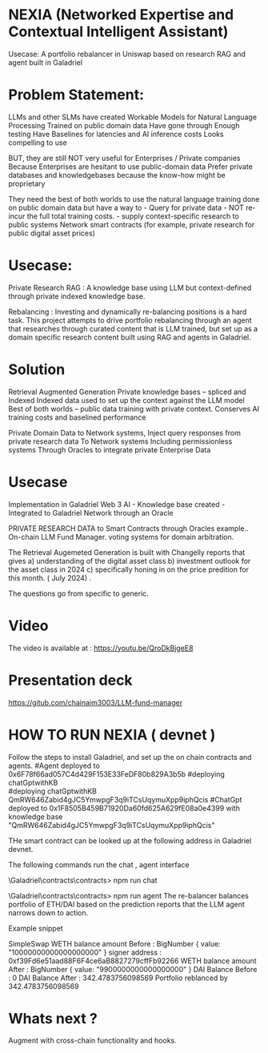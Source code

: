 # NEXIA (Networked Expertise and Contextual Intelligent Assistant)

Usecase:
A portfolio rebalancer in Uniswap based on research RAG and agent built in Galadriel

# Problem Statement:
LLMs and other SLMs have created 
	Workable Models for Natural Language Processing
	Trained on public domain data
	Have gone through Enough testing
	Have Baselines for latencies and AI inference costs
	Looks compelling to use
	
BUT,  they are still NOT very useful for Enterprises / Private companies 
Because
	Enterprises are hesitant to use public-domain data
	Prefer private databases and knowledgebases because
		the know-how might be proprietary

They need the best of both worlds to use the natural language training done on public domain data but have a way to 
	-  Query for private data
	- NOT re-incur the full total training costs.
	-  supply context-specific research to public systems 
	         Network smart contracts 
	                  (for example, private research for public digital asset prices) 

# Usecase:

Private Research RAG : A knowledge base using LLM but context-defined through private indexed knowledge base.

Rebalancing : Investing and dynamically re-balancing positions is a hard task. This project attempts to drive portfolio rebalancing through an agent that researches through curated content that is LLM trained, but set up as a domain specific research content built using RAG and agents in Galadriel.

# Solution

Retrieval Augmented Generation 
	Private knowledge bases – spliced and Indexed
	Indexed data used to set up the context against the LLM model
	Best of both worlds – public data training with private context.
	Conserves AI training costs  and baselined performance


Private Domain Data to Network systems,
	Inject  query responses  from private research data 
	To Network systems
	            Including permissionless systems
                                         Through Oracles to integrate private Enterprise Data	
	             	
# Usecase

Implementation in Galadriel Web 3 AI 
	- Knowledge base created 
	- Integrated to Galadriel Network through an Oracle

PRIVATE RESEARCH DATA  to Smart Contracts through  Oracles
          example..  On-chain LLM Fund Manager.
         voting systems for domain arbitration.

The Retrieval Augemeted Generation is built with Changelly reports that gives 
a) understanding of the digital asset class 
b) investment outlook for the asset class in 2024 
c) specifically honing in on the price predition for this month. ( July 2024) . 

The questions go from specific to generic.  

# Video
The video is available at : https://youtu.be/QroDkBjgeE8

# Presentation deck
https://gitub.com/chainaim3003/LLM-fund-manager

# HOW TO RUN NEXIA  ( devnet )
Follow the steps to install Galadriel, and set up the on chain contracts and agents.
#Agent deployed to 0x6F78f66ad057C4d429F153E33FeDF80b829A3b5b
 #deploying chatGptwithKB  
 #deploying chatGptwithKB  QmRW646Zabid4gJC5YmwpgF3q9iTCsUqymuXpp9iphQcis
#ChatGpt deployed to 0x1F8505B459B71920Da60fd625A629fE08a0e4399 with knowledge base "QmRW646Zabid4gJC5YmwpgF3q9iTCsUqymuXpp9iphQcis"

THe smart contract can be looked up at the following address in Galadriel devnet. 

The following commands run the chat , agent interface

\Galadriel\contracts\contracts> npm run chat

\Galadriel\contracts\contracts> npm run agent
The re-balancer balances portfolio of ETH/DAI based on the prediction reports that the LLM agent narrows down to action. 

Example snippet

SimpleSwap
WETH  balance amount Before :  BigNumber { value: "10000000000000000000" }
signer address   :  0xf39Fd6e51aad88F6F4ce6aB8827279cffFb92266
WETH  balance amount After :  BigNumber { value: "9900000000000000000" }
DAI Balance Before : 0
DAI Balance After  : 342.4783756098569
Portfolio reblanced by  342.4783756098569



# Whats next ?
Augment with cross-chain functionality and hooks.



